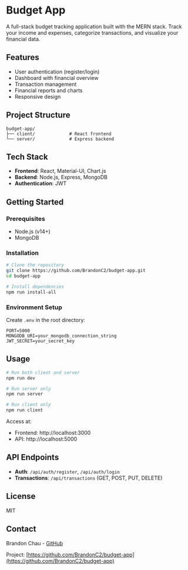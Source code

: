 # Budget App

A full-stack budget tracking application built with the MERN stack. Track your income and expenses, categorize transactions, and visualize your financial data.

## Features

- User authentication (register/login)
- Dashboard with financial overview
- Transaction management
- Financial reports and charts
- Responsive design

## Project Structure

```
budget-app/
├── client/             # React frontend
└── server/             # Express backend
```

## Tech Stack

- **Frontend**: React, Material-UI, Chart.js
- **Backend**: Node.js, Express, MongoDB
- **Authentication**: JWT

## Getting Started

### Prerequisites

- Node.js (v14+)
- MongoDB

### Installation

```bash
# Clone the repository
git clone https://github.com/BrandonC2/budget-app.git
cd budget-app

# Install dependencies
npm run install-all
```

### Environment Setup

Create `.env` in the root directory:
```
PORT=5000
MONGODB_URI=your_mongodb_connection_string
JWT_SECRET=your_secret_key
```

## Usage

```bash
# Run both client and server
npm run dev

# Run server only
npm run server

# Run client only
npm run client
```

Access at:
- Frontend: http://localhost:3000
- API: http://localhost:5000

## API Endpoints

- **Auth**: `/api/auth/register`, `/api/auth/login`
- **Transactions**: `/api/transactions` (GET, POST, PUT, DELETE)

## License

MIT

## Contact

Brandon Chau - [GitHub](https://github.com/BrandonC2)

Project: [https://github.com/BrandonC2/budget-app](https://github.com/BrandonC2/budget-app) 
